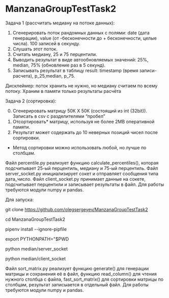 # ManzanaGroupTestTask2

Задача 1 (рассчитать медиану на потоке данных):

1. Сгенерировать поток рандомных данных с полями: date (дата генерации), value (от -бесконечности до + бесконечности, целые числа). 100 записей в секунду.
2. Слушать этот поток.
3. Считать медиану, 25 и 75 перцентили.
4. Выводить результат в виде автообновляемых значений: 25%, median, 75% (обновление раз в 5 секунд).
5. Записывать результат в таблицу result: timestamp (время записи-расчета), p_25,median, p_75.

Дисклеймер: поток хранить не нужно, но медиану считаем по всему потоку. Храним в памяти только результаты расчёта

Задача 2 (сортировка):

0. Сгенерировать матрицу 50К Х 50К (состоящий из int (32bit)). Записать в csv с разделителями “пробел”
1. Отсортировать* матрицу, используя не более 2MB оперативной памяти.
2. Результат может содержать до 10 неверных позиций чисел после сортировки.
* Метод сортировки можно использовать любой, но лучше по столбцам.

Файл percentile.py реализует функцию calculate_percentiles(), которая подсчитывает 25-ый перцентиль, медиану и 75-ый перцентиль.
Файл server_socket.py инициализирует сокет и отправляет сообщения типа дата_число.
Файл client_socket.py принимает данные на сокете, подсчитывает перцентили и записывает результаты в файл.
Для работы требуются модули numpy и pandas.

Для запуска:

git clone https://github.com/olegsergeyev/ManzanaGroupTestTask2

cd ManzanaGroupTestTask2

pipenv install --ignore-pipfile

export PYTHONPATH="$PWD

python median/server_socket

python median/client_socket

Файл sort_matrix.py реализует функцию generate() для генерации матрицы и сохранения её в файл, функцию read_column() для чтения нужного столбца с файла, fast_sort_matrix() для сортировки матрицы по столбцам, результат записыается в отдельный файл.
Для работы требуются модули numpy и pandas.
